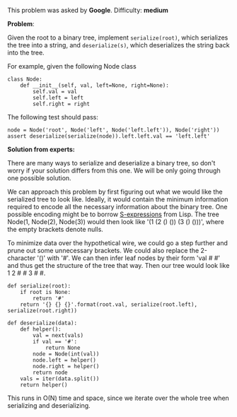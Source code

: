 

This problem was asked by **Google**. Difficulty: **medium**

**Problem**:

Given the root to a binary tree, implement ```serialize(root)```, which serializes the tree into a string, and ```deserialize(s)```, which deserializes the string back into the tree.

For example, given the following Node class

```python3
class Node:
    def __init__(self, val, left=None, right=None):
        self.val = val
        self.left = left
        self.right = right
```

The following test should pass:

```python3
node = Node('root', Node('left', Node('left.left')), Node('right'))
assert deserialize(serialize(node)).left.left.val == 'left.left'
```

**Solution from experts:**

There are many ways to serialize and deserialize a binary tree, so don't worry if your solution differs from this one. We will be only going through one possible solution.

We can approach this problem by first figuring out what we would like the serialized tree to look like. Ideally, it would contain the minimum information required to encode all the necessary information about the binary tree. One possible encoding might be to borrow [S-expressions](https://en.wikipedia.org/wiki/S-expression) from Lisp. The tree Node(1, Node(2), Node(3)) would then look like '(1 (2 () ()) (3 () ()))', where the empty brackets denote nulls.

To minimize data over the hypothetical wire, we could go a step further and prune out some unnecessary brackets. We could also replace the 2-character '()' with '#'. We can then infer leaf nodes by their form 'val # #' and thus get the structure of the tree that way. Then our tree would look like 1 2 # # 3 # #.

```python3
def serialize(root):
    if root is None:
        return '#'
    return '{} {} {}'.format(root.val, serialize(root.left), serialize(root.right))

def deserialize(data):
    def helper():
        val = next(vals)
        if val == '#':
            return None
        node = Node(int(val))
        node.left = helper()
        node.right = helper()
        return node
    vals = iter(data.split())
    return helper()

```

This runs in O(N) time and space, since we iterate over the whole tree when serializing and deserializing.
